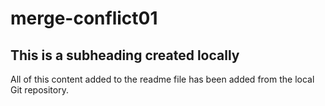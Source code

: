 # merge-conflict01

## This is a subheading created locally

All of this content added to the readme file has been added from the local Git repository.
